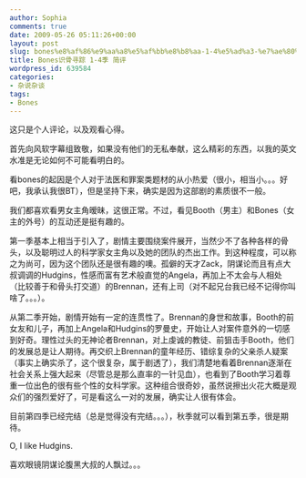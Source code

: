```yaml
---
author: Sophia
comments: true
date: 2009-05-26 05:11:26+00:00
layout: post
slug: bones%e8%af%86%e9%aa%a8%e5%af%bb%e8%b8%aa-1-4%e5%ad%a3-%e7%ae%80%e8%af%84
title: Bones识骨寻踪 1-4季 简评
wordpress_id: 639584
categories:
- 杂说杂谈
tags:
- Bones
---
```


这只是个人评论，以及观看心得。

 

首先向风软字幕组致敬，如果没有他们的无私奉献，这么精彩的东西，以我的英文水准是无论如何不可能看明白的。

 

看bones的起因是个人对于法医和罪案类题材的从小热爱（很小，相当小。。。好吧，我承认我很BT），但是坚持下来，确实是因为这部剧的素质很不一般。

 

我们都喜欢看男女主角暧昧，这很正常。不过，看见Booth（男主）和Bones（女主的外号）的互动还是挺有趣的。

 

第一季基本上相当于引入了，剧情主要围绕案件展开，当然少不了各种各样的骨头，以及聪明过人的科学家女主角以及她的团队的杰出工作。到这种程度，可以称之为尚可，因为这个团队还是很有趣的噢。孤僻的天才Zack，阴谋论而且有点大叔调调的Hudgins，性感而富有艺术般直觉的Angela，再加上不太会与人相处（比较善于和骨头打交道）的Brennan，还有上司（对不起兄台我已经不记得你叫啥了。。。）。

 

从第二季开始，剧情开始有一定的连贯性了。Brennan的身世和故事，Booth的前女友和儿子，再加上Angela和Hudgins的罗曼史，开始让人对案件意外的一切感到好奇。理性过头的无神论者Brennan，对上虔诚的教徒、前狙击手Booth，他们的发展总是让人期待。再交织上Brennan的童年经历、错综复杂的父亲杀人疑案（事实上确实杀了，这个很复杂，属于剧透了），我们清楚地看着Brennan逐渐在社会关系上强大起来（尽管总是那么直率的一针见血），也看到了Booth学习着尊重一位出色的很有些个性的女科学家。这种组合很奇妙，虽然说擦出火花大概是观众们的强烈爱好了，可是看这么一对的发展，确实让人很有体会。

 

目前第四季已经完结（总是觉得没有完结。。。），秋季就可以看到第五季，很是期待。

 

O, I like Hudgins.

 

喜欢眼镜阴谋论腹黑大叔的人飘过。。。
